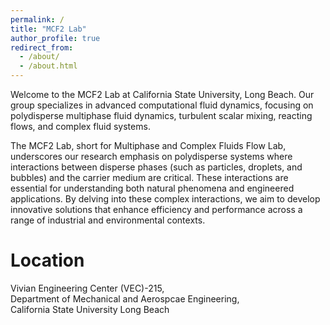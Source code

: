 ```yaml
---
permalink: /
title: "MCF2 Lab"
author_profile: true
redirect_from: 
  - /about/
  - /about.html
---
```


Welcome to the MCF2 Lab at California State University, Long Beach. Our group specializes in advanced computational fluid dynamics, focusing on polydisperse multiphase fluid dynamics, turbulent scalar mixing, reacting flows, and complex fluid systems.  

The MCF2 Lab, short for Multiphase and Complex Fluids Flow Lab, underscores our research emphasis on polydisperse systems where interactions between disperse phases (such as particles, droplets, and bubbles) and the carrier medium are critical. These interactions are essential for understanding both natural phenomena and engineered applications. By delving into these complex interactions, we aim to develop innovative solutions that enhance efficiency and performance across a range of industrial and environmental contexts.

Location
======

Vivian Engineering Center (VEC)-215,  
Department of Mechanical and Aerospcae Engineering,  
California State University Long Beach


